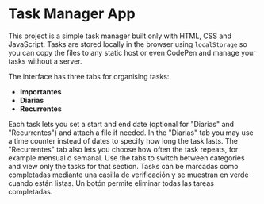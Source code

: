 # Task Manager App

This project is a simple task manager built only with HTML, CSS and JavaScript.
Tasks are stored locally in the browser using `localStorage` so you can copy the
files to any static host or even CodePen and manage your tasks without a server.

The interface has three tabs for organising tasks:

* **Importantes**
* **Diarias**
* **Recurrentes**

Each task lets you set a start and end date (optional for "Diarias" and "Recurrentes") and attach a file if needed.
In the "Diarias" tab you may use a time counter instead of dates to specify how long the task lasts.
The "Recurrentes" tab also lets you choose how often the task repeats, for example mensual o semanal.
Use the tabs to switch between categories and view only the tasks for that
section. Tasks can be marcadas como completadas mediante una casilla de
verificación y se muestran en verde cuando están listas. Un botón permite
eliminar todas las tareas completadas.

